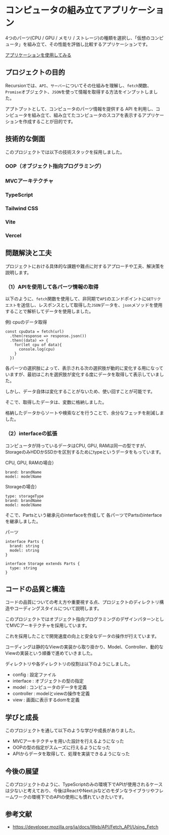 # コンピュータの組み立てアプリケーション

4つのパーツ(CPU / GPU / メモリ / ストレージ)の種類を選択し、「仮想のコンピュータ」を組み立て、その性能を評価し比較するアプリケーションです。

<a href="https://computer-builder-beta.vercel.app">アプリケーションを使用してみる</a>

## プロジェクトの目的

Recursionでは、`API`、`サーバー`についてその仕組みを理解し、`fetch`関数、`Promise`オブジェクト、`JSON`を使って情報を取得する方法をインプットしました。

アプトプットとして、コンピュータのパーツ情報を提供する API を利用し、コンピュータを組み立て、組み立てたコンピュータのスコアを表示するアプリケーションを作成することが目的です。

## 技術的な側面
    
このプロジェクトでは以下の技術スタックを採用しました。

### OOP（オブジェクト指向プログラミング）
### MVCアーキテクチャ
### TypeScript
### Tailwind CSS
### Vite
### Vercel

## 問題解決と工夫

プロジェクトにおける具体的な課題や難点に対するアプローチや工夫、解決策を説明します。

### （1）APIを使用して各パーツ情報の取得

以下のように、`fetch`関数を使用して、非同期で`API`のエンドポイントに`GETリクエスト`を送信し、レスポンスとして取得した`JSON`データを、`json`メソッドを使用することで解析してデータを使用しました。

例) cpuのデータ取得
```
const cpuData = fetch(url)
  .then(response => response.json())
  .then((data) => {
    for(let cpu of data){
      console.log(cpu)
    }
  })
```

各パーツの選択肢によって、表示される次の選択肢が動的に変化する用になっていますが、最初はこれを選択肢が変化する度にデータを取得して表示していました。

しかし、データ自体は変化することがないため、使い回すことが可能です。

そこで、取得したデータは、変数に格納しました。

格納したデータからソートや検索などを行うことで、余分なフェッチを削減しました。

### （2）interfaceの拡張

コンピュータが持っているデータはCPU, GPU, RAMは同一の型ですが、StorageのみHDDかSSDかを区別するためにtypeというデータをもっています。

CPU, GPU, RAMの場合）
```
brand: brandName
model: modelName
```

Storageの場合）
```
type: storageType
brand: brandName
model: modelName
```

そこで、Partsという継承元のinterfaceを作成して
各パーツでPartsのinterfaceを継承しました。

パーツ
```
interface Parts {
  brand: string
  model: string
}

interface Storage extends Parts {
  type: string
}
```

## コードの品質と構造
    
コードの品質についての考え方や重要視する点、プロジェクトのディレクトリ構造やコーディングスタイルについて説明します。

このプロジェクトではオブジェクト指向プログラミングのデザインパターンとしてMVCアーキテクチャを採用しています。

これを採用したことで開発速度の向上と安全なデータの操作が行えています。

コーディングは静的なViewの実装から取り掛かり、Model、Controller、動的なViewの実装という順番で進めていきました。

ディレクトリや各ディレクトリの役割は以下のようにしました。

- config : 設定ファイル
- interface : オブジェクトの型の指定
- model : コンピュータのデータを定義
- controller : modelとviewの操作を定義
- view : 画面に表示するdomを定義

## 学びと成長
    
このプロジェクトを通して以下のような学びや成長がありました。

- MVCアーキテクチャを用いた設計を行えるようになった
- OOPの型の指定がスムーズに行えるようになった
- APIからデータを取得して、処理を実装できるようになった

## 今後の展望
    
このプロジェクトのように、TypeScriptのみの環境下でAPIが使用されるケースは少ないと考えており、今後はReactやNext.jsなどのモダンなライブラリやフレームワークの環境下でのAPIの使用にも慣れていきたいです。

## 参考文献

- https://developer.mozilla.org/ja/docs/Web/API/Fetch_API/Using_Fetch
